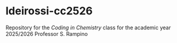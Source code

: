 # ldeirossi-cc2526

Repository for the *Coding in Chemistry* class for the academic year 2025/2026
Professor S. Rampino
